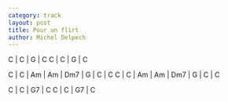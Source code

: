 ```yaml
---
category: track
layout: post
title: Pour un flirt
author: Michel Delpech
---
```


<canvas class="chords">C | C | G | C
C | C | G | C</canvas>

<canvas class="chords">C | C | Am | Am | 
Dm7 | G | C | C
C | C | Am | Am | 
Dm7 | G | C | C</canvas>

<canvas class="chords">C | C | G7 | C
C | C | G7 | C</canvas>





